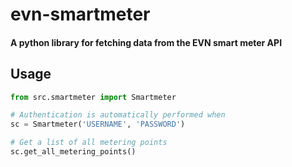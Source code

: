 # evn-smartmeter

#### A python library for fetching data from the EVN smart meter API

## Usage

```python
from src.smartmeter import Smartmeter

# Authentication is automatically performed when
sc = Smartmeter('USERNAME', 'PASSWORD')

# Get a list of all metering points
sc.get_all_metering_points()

```